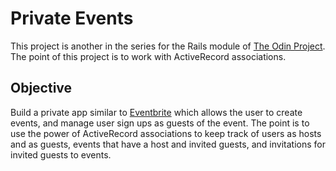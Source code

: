 # Private Events

This project is another in the series for the Rails module of [The Odin Project](https://www.theodinproject.com). The point of this project is to work with ActiveRecord associations.

## Objective

Build a private app similar to [Eventbrite](http://www.eventbrite.com/) which allows the user to create events, 
and manage user sign ups as guests of the event. The point is to use the power of ActiveRecord 
associations to keep track of users as hosts and as guests, events that have a host and invited 
guests, and invitations for invited guests to events.


